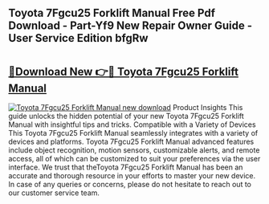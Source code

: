 ## Toyota 7Fgcu25 Forklift Manual Free Pdf Download - Part-Yf9 New Repair Owner Guide - User Service Edition bfgRw

# <h2><a href="http://bc58803.oget.top/?id=Toyota+7Fgcu25+Forklift+Manual">🔗Download New 👉🔴 Toyota 7Fgcu25 Forklift Manual</a></h2>

[![Toyota 7Fgcu25 Forklift Manual new download](https://i.imgur.com/5g1atiW.png)](http://bc58803.oget.top/?id=Toyota+7Fgcu25+Forklift+Manual)
Product Insights This guide unlocks the hidden potential of your new Toyota 7Fgcu25 Forklift Manual with insightful tips and tricks. Compatible with a Variety of Devices This Toyota 7Fgcu25 Forklift Manual seamlessly integrates with a variety of devices and platforms. Toyota 7Fgcu25 Forklift Manual advanced features include object recognition, motion sensors, customizable alerts, and remote access, all of which can be customized to suit your preferences via the user interface. We trust that theToyota 7Fgcu25 Forklift Manual has been an accurate and thorough resource in your efforts to master your new device. In case of any queries or concerns, please do not hesitate to reach out to our customer service team.
